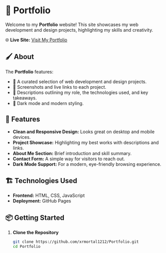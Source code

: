 # 🎨 Portfolio

Welcome to my **Portfolio** website! This site showcases my web development and design projects, highlighting my skills and creativity.

🌐 **Live Site:** [Visit My Portfolio](https://xrmortal1212.github.io/Portfolio/)

## 🖌️ About

The **Portfolio** features:
- 💼 A curated selection of web development and design projects.
- 📸 Screenshots and live links to each project.
- 📝 Descriptions outlining my role, the technologies used, and key takeaways.
- 🌙 Dark mode and modern styling.

## 🚀 Features

- **Clean and Responsive Design:** Looks great on desktop and mobile devices.
- **Project Showcase:** Highlighting my best works with descriptions and links.
- **About Me Section:** Brief introduction and skill summary.
- **Contact Form:** A simple way for visitors to reach out.
- **Dark Mode Support:** For a modern, eye-friendly browsing experience.

## 🏗️ Technologies Used

- **Frontend:** HTML, CSS, JavaScript
- **Deployment:** GitHub Pages

## 📦 Getting Started

1. **Clone the Repository**
   ```bash
   git clone https://github.com/xrmortal1212/Portfolio.git
   cd Portfolio
